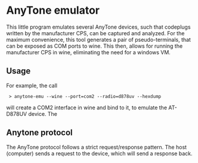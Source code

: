# AnyTone emulator

This little program emulates several AnyTone devices, such that codeplugs written by the 
manufacturer CPS, can be captured and analyzed. For the maximum convenience, this tool generates
a pair of pseudo-terminals, that can be exposed as COM ports to wine. This then, allows for running 
the manufacturer CPS in wine, eliminating the need for a windows VM. 

## Usage

For example, the call 
```
 > anytone-emu --wine --port=com2 --radio=d878uv --hexdump 
```
will create a COM2 interface in wine and bind to it, to emulate the AT-D878UV device. The 

## Anytone protocol
The AnyTone protocol follows a strict request/response pattern. The host (computer) sends a request 
to the device, which will send a response back. 

